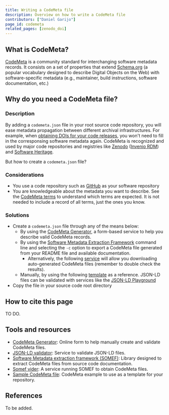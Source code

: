 ```yaml
---
title: Writing a CodeMeta file
description: Overview on how to write a CodeMeta file
contributors: ["Daniel Garijo"]
page_id: codemeta
related_pages: [zenodo_doi]
---
```

## What is CodeMeta?
[CodeMeta](https://codemeta.github.io/terms/) is a community standard for interchanging software metadata records. It consists on a set of properties that extend [Schema.org](https://schema.org) (a popular vocabulary designed to describe Digital Objects on the Web) with software-specific metadata (e.g., maintainer, build instructions, software documentation, etc.)

## Why do you need a CodeMeta file?

### Description <!-- do not delete this heading and write your text below it -->

By adding a `codemeta.json` file in your root source code repository, you will ease metadata propagation between different archival infrastructures. For example, when [obtaining DOIs for your code releases](https://everse.software/RSQKit/zenodo_doi), you won't need to fill in the corresponsing software metadata again. CodeMeta is recognized and used by major code repositories and registries like [Zenodo](https://zenodo.org/) ([Invenio RDM](https://inveniosoftware.org/products/rdm/)) and [Software Heritage](https://www.softwareheritage.org/).

But how to create a `codemeta.json` file?

### Considerations <!-- do not delete this heading and write your text below it -->
* You use a code repository such as [GitHub][github] as your software repository
* You are knowledgeable about the metadata you want to describe. See the [CodeMeta terms](https://codemeta.github.io/terms/) to understand which terms are expected. It is not needed to include a record of all terms, just the ones you know.

### Solutions <!-- do not delete this heading and write your text below it -->
* Create a `codemeta.json` file through any of the means below:
  * By using the [CodeMeta Generator](https://codemeta.github.io/codemeta-generator/), a form-based service to help you describe valid CodeMeta records.
  * By using the [Software Metadata Extraction Framework](https://github.com/KnowledgeCaptureAndDiscovery/somef/) command line and selecting the `-c` option to export a CodeMeta file generated from your README file and available documentation. 
    * Alternatively, the following [service](https://somef.linkeddata.es/) will allow you downloading auto-generated CodeMeta files (remember to double check the results).
  * Manually, by using the following [template](https://github.com/codemeta/codemeta/blob/master/codemeta.json) as a reference. JSON-LD files can be validated with services like the [JSON-LD Playground](https://json-ld.org/playground/)
* Copy the file in your source code root directory

## How to cite this page <!-- do not delete this heading and write your text below it -->
 TO DO.

## Tools and resources <!-- do not delete this heading and write your text below it -->
* [CodeMeta Generator](https://codemeta.github.io/codemeta-generator/): Online form to help manually create and validate CodeMeta files.
* [JSON-LD validator](https://json-ld.org/playground/): Service to validate JSON-LD files.
* [Software Metadata extraction framework (SOMEF)](https://github.com/KnowledgeCaptureAndDiscovery/somef/): Library designed to extract CodeMeta files from source code documentation.
* [Somef vider](https://somef.linkeddata.es/): A service running SOMEF to obtain CodeMeta files.
* [Sample CodeMeta file](https://github.com/codemeta/codemeta/blob/master/codemeta.json): CodeMeta example to use as a template for your repository.

## References <!-- do not delete this heading and write your text below it -->
<!--If work has been inspired or derived from other content (e.g., pages in RDMKit) make sure to reference it here. -->
To be added.


[github]: (https://github.com/)
 
